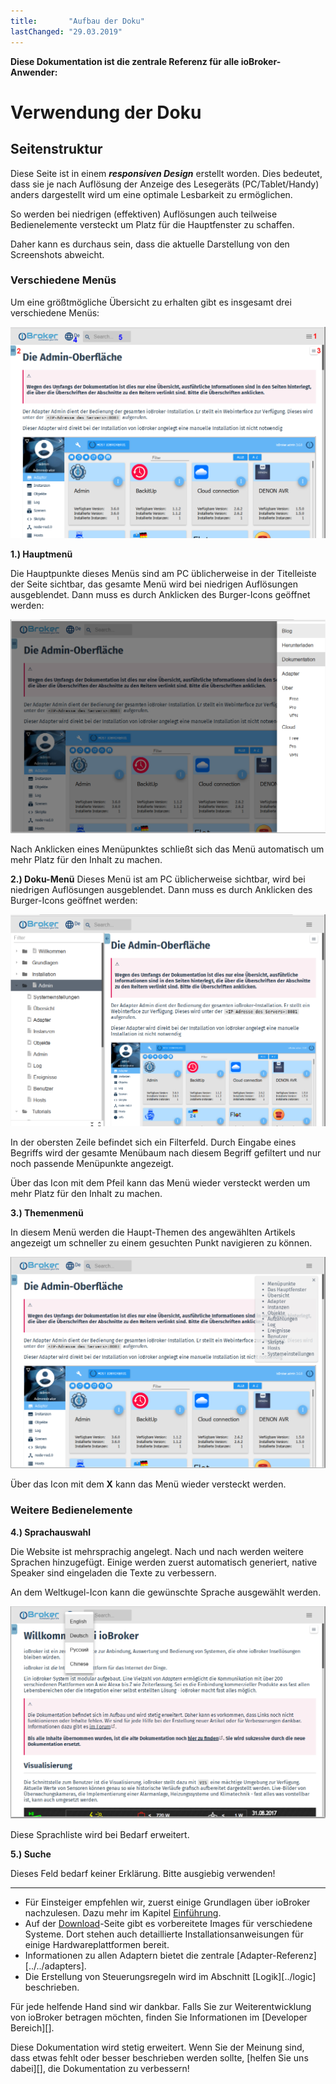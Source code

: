 ```yaml
---
title:       "Aufbau der Doku"
lastChanged: "29.03.2019"
---
```


**Diese Dokumentation ist die zentrale Referenz für alle ioBroker-Anwender:**

# Verwendung der Doku

## Seitenstruktur
Diese Seite ist in einem ***responsiven Design*** erstellt worden. Dies bedeutet, dass sie je nach
Auflösung der Anzeige des Lesegeräts (PC/Tablet/Handy) anders dargestellt wird um eine optimale
Lesbarkeit zu ermöglichen.

So werden bei niedrigen (effektiven) Auflösungen auch teilweise Bedienelemente versteckt um
Platz für die Hauptfenster zu schaffen.

Daher kann es durchaus sein, dass die aktuelle Darstellung von den Screenshots abweicht.

### Verschiedene Menüs
Um eine größtmögliche Übersicht zu erhalten gibt es insgesamt drei verschiedene Menüs:

![Seiten-Menüs](media/Seite_numbers.png)


**1.) Hauptmenü**

Die Hauptpunkte dieses Menüs sind am PC üblicherweise in der Titelleiste der Seite sichtbar, 
das gesamte Menü wird bei niedrigen Auflösungen ausgeblendet. Dann  muss es durch 
Anklicken des Burger-Icons geöffnet werden:

![Seiten-Menü](media/Hauptmenu.png)

Nach Anklicken eines Menüpunktes schließt sich das Menü automatisch um mehr Platz 
für den Inhalt zu machen.


**2.) Doku-Menü**
Dieses Menü ist am PC üblicherweise sichtbar, wird bei niedrigen Auflösungen 
ausgeblendet. Dann  muss es durch Anklicken des Burger-Icons geöffnet werden:

![Doku-Menü](media/Dokumenu.png)

In der obersten Zeile befindet sich ein Filterfeld. Durch Eingabe eines Begriffs wird der 
gesamte Menübaum nach diesem Begriff gefiltert und nur noch passende Menüpunkte 
angezeigt.

Über das Icon mit dem Pfeil kann das Menü wieder versteckt werden um mehr Platz 
für den Inhalt zu machen.

**3.) Themenmenü**

In diesem Menü werden die Haupt-Themen des angewählten Artikels angezeigt um
schneller zu einem gesuchten Punkt navigieren zu können.

![Themen-Menü](media/Themenmenu.png)

Über das Icon mit dem **X** kann das Menü wieder versteckt werden.

### Weitere Bedienelemente
**4.) Sprachauswahl**

Die Website ist mehrsprachig angelegt. Nach und nach werden weitere Sprachen hinzugefügt.
Einige werden zuerst automatisch generiert, native Speaker sind eingeladen die Texte zu verbessern.

An dem Weltkugel-Icon kann die gewünschte Sprache ausgewählt werden.

![Sprachauswahl](media/Languages.png)

Diese Sprachliste wird bei Bedarf erweitert.


**5.) Suche**

Dieses Feld bedarf keiner Erklärung. Bitte ausgiebig verwenden!

---


* Für Einsteiger empfehlen wir, zuerst einige Grundlagen über ioBroker nachzulesen. 
Dazu mehr im Kapitel [Einführung](#Einführung).
* Auf der [Download](../../download)-Seite gibt es vorbereitete Images für verschiedene Systeme. 
Dort stehen auch detaillierte Installationsanweisungen für einige Hardwareplattformen bereit.
* Informationen zu allen Adaptern bietet die zentrale [Adapter-Referenz][../../adapters].
* Die Erstellung von Steuerungsregeln wird im Abschnitt [Logik][../logic] beschrieben.

Für jede helfende Hand sind wir dankbar. Falls Sie zur Weiterentwicklung von ioBroker betragen möchten, finden Sie Informationen im [Developer Bereich][].

Diese Dokumentation wird stetig erweitert. Wenn Sie der Meinung sind, dass etwas fehlt oder besser beschrieben werden sollte, [helfen Sie uns dabei][], die Dokumentation zu verbessern!



